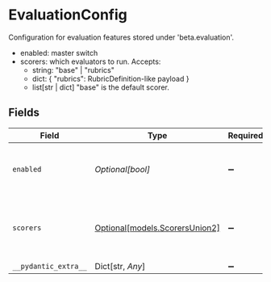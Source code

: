 # EvaluationConfig

Configuration for evaluation features stored under 'beta.evaluation'.

- enabled: master switch
- scorers: which evaluators to run. Accepts:
    - string: "base" | "rubrics"
    - dict: { "rubrics": RubricDefinition-like payload }
    - list[str | dict]
  "base" is the default scorer.


## Fields

| Field                                                            | Type                                                             | Required                                                         | Description                                                      |
| ---------------------------------------------------------------- | ---------------------------------------------------------------- | ---------------------------------------------------------------- | ---------------------------------------------------------------- |
| `enabled`                                                        | *Optional[bool]*                                                 | :heavy_minus_sign:                                               | Enable evaluation features (base or rubrics).                    |
| `scorers`                                                        | [Optional[models.ScorersUnion2]](../models/scorersunion2.md)     | :heavy_minus_sign:                                               | Evaluation scorers to run: 'base', 'rubrics', or a list of them. |
| `__pydantic_extra__`                                             | Dict[str, *Any*]                                                 | :heavy_minus_sign:                                               | N/A                                                              |
